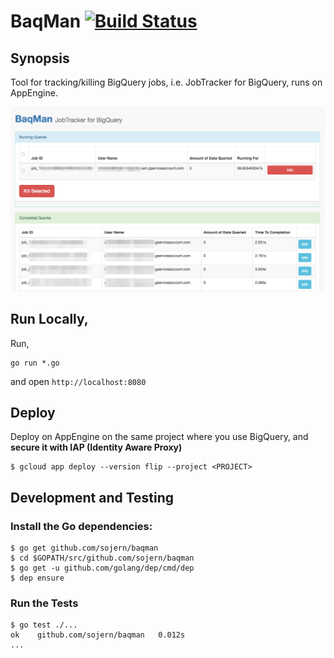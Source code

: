 # BaqMan [![Build Status](https://travis-ci.org/sojern/baqman.svg?branch=master)](https://travis-ci.org/sojern/baqman)

## Synopsis

Tool for tracking/killing BigQuery jobs, i.e. JobTracker for BigQuery, runs on AppEngine.


![Jobs](meta.png)


## Run Locally,

Run,

```
go run *.go
```

and open `http://localhost:8080`

## Deploy

Deploy on AppEngine on the same project where you use BigQuery, and **secure it with IAP (Identity Aware Proxy)**

```
$ gcloud app deploy --version flip --project <PROJECT>
```

## Development and Testing

### Install the Go dependencies:

```
$ go get github.com/sojern/baqman
$ cd $GOPATH/src/github.com/sojern/baqman
$ go get -u github.com/golang/dep/cmd/dep
$ dep ensure
```

### Run the Tests

```
$ go test ./...
ok    github.com/sojern/baqman   0.012s
...
